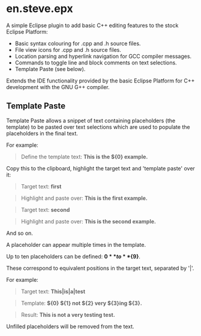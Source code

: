 # en.steve.epx
A simple Eclipse plugin to add basic C++ editing features to the stock Eclipse Platform:

- Basic syntax colouring for .cpp and .h source files.
- File view icons for .cpp and .h source files.
- Location parsing and hyperlink navigation for GCC compiler messages.
- Commands to toggle line and block comments on text selections.
- Template Paste (see below).

Extends the IDE functionality provided by the basic Eclipse Platform for C++ development with the GNU G++ compiler.

## Template Paste ##
Template Paste allows a snippet of text containing placeholders (the template) to be pasted over text selections which are used to populate the placeholders in the final text.

For example:

> Define the template text: **This is the ${0} example.**

Copy this to the clipboard, highlight the target text and 'template paste' over it:

> Target text: **first** 

> Highlight and paste over: **This is the first example.**

> Target text: **second**

> Highlight and paste over: **This is the second example.**

And so on.

A placeholder can appear multiple times in the template.

Up to ten placeholders can be defined: **${0}** to **${9}**.

These correspond to equivalent positions in the target text, separated by '|'.

For example:

> Target text: **This|is|a|test**

> Template: **${0} ${1} not ${2} very ${3}ing ${3}.**

> Result: **This is not a very testing test.**

Unfilled placeholders will be removed from the text.
